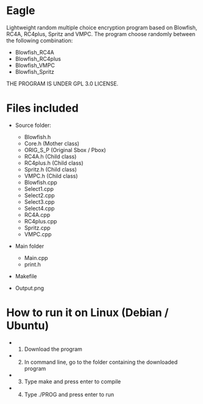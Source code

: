 # Eagle
Lightweight random multiple choice encryption program based on Blowfish, RC4A, RC4plus, Spritz and VMPC. The program choose randomly between the following combination:
  - Blowfish_RC4A
  - Blowfish_RC4plus
  - Blowfish_VMPC
  - Blowfish_Spritz

THE PROGRAM IS UNDER GPL 3.0 LICENSE.

# Files included
- Source folder:
  - Blowfish.h
  - Core.h (Mother class)
  - ORIG_S_P (Original Sbox / Pbox)
  - RC4A.h (Child class)
  - RC4plus.h (Child class)
  - Spritz.h (Child class)
  - VMPC.h (Child class)
  - Blowfish.cpp
  - Select1.cpp
  - Select2.cpp
  - Select3.cpp
  - Select4.cpp
  - RC4A.cpp
  - RC4plus.cpp
  - Spritz.cpp
  - VMPC.cpp
  
- Main folder
  - Main.cpp
  - print.h

- Makefile

- Output.png

# How to run it on Linux (Debian / Ubuntu)
- 1) Download the program
- 2) In command line, go to the folder containing the downloaded program
- 3) Type make and press enter to compile
- 4) Type ./PROG and press enter to run
